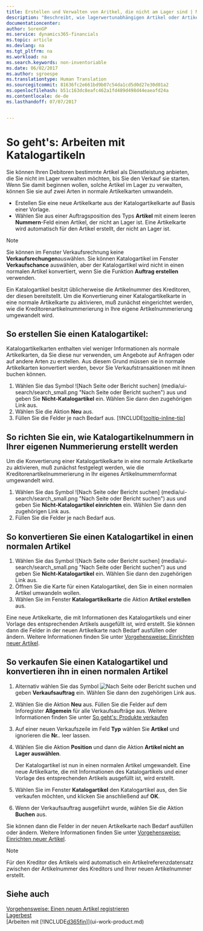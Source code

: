```yaml
---
title: Erstellen und Verwalten von Aritkel, die nicht am Lager sind | Microsoft Docs
description: "Beschreibt, wie lagerwertunabhängigen Artikel oder Artikel behandelt werden, die nicht in Ihrem Lagerbestand verwaltet werden."
documentationcenter: 
author: SorenGP
ms.service: dynamics365-financials
ms.topic: article
ms.devlang: na
ms.tgt_pltfrm: na
ms.workload: na
ms.search.keywords: non-inventoriable
ms.date: 06/02/2017
ms.author: sgroespe
ms.translationtype: Human Translation
ms.sourcegitcommit: 81636fc2e661bd9b07c54da1cd5d0d27e30d01a2
ms.openlocfilehash: b51c163dc8eafc462a1fd489d498d44eaeafd24a
ms.contentlocale: de-de
ms.lasthandoff: 07/07/2017


---
```

# <a name="how-to-work-with-nonstock-items"></a>So geht's: Arbeiten mit Katalogartikeln
Sie können Ihren Debitoren bestimmte Artikel als Dienstleistung anbieten, die Sie nicht im Lager verwalten möchten, bis Sie den Verkauf sie starten. Wenn Sie damit beginnen wollen, solche Artikel im Lager zu verwalten, können Sie sie auf zwei Arten in normale Artikelkarten umwandeln.

* Erstellen Sie eine neue Artikelkarte aus der Katalogartikelkarte auf Basis einer Vorlage.
* Wählen Sie aus einer Auftragsposition des Typs **Artikel** mit einem leeren **Nummern**-Feld einen Artikel, der nicht an Lager ist. Eine Artikelkarte wird automatisch für den Artikel erstellt, der nicht an Lager ist.

> [!NOTE]  
>   Sie können im Fenster Verkaufsrechnung keine **Verkaufsrechungen**auswählen. Sie können Katalogartikel im Fenster **Verkaufschance** auswählen, aber der Katalogartikel wird nicht in einen normalen Artikel konvertiert, wenn Sie die Funktion **Auftrag erstellen** verwenden.

Ein Katalogartikel besitzt üblicherweise die Artikelnummer des Kreditoren, der diesen bereitstellt. Um die Konvertierung einer Katalogartikelkarte in eine normale Artikelkarte zu aktivieren, muß zunächst eingerichtet werden, wie die Kreditorenartikelnummerierung in Ihre eigene Artikelnummerierung umgewandelt wird.   

## <a name="to-create-a-nonstock-item"></a>So erstellen Sie einen Katalogartikel:
Katalogartikelkarten enthalten viel weniger Informationen als normale Artikelkarten, da Sie diese nur verwenden, um Angebote auf Anfragen oder auf andere Arten zu erstellen. Aus diesem Grund müssen sie in normale Artikelkarten konvertiert werden, bevor Sie Verkaufstransaktionen mit ihnen buchen können.

1. Wählen Sie das Symbol ![Nach Seite oder Bericht suchen] (media/ui-search/search_small.png "Nach Seite oder Bericht suchen") aus und geben Sie **Nicht-Katalogartikel** ein. Wählen Sie dann den zugehörigen Link aus.
2. Wählen Sie die Aktion **Neu** aus.
3. Füllen Sie die Felder je nach Bedarf aus. [!INCLUDE[tooltip-inline-tip](includes/tooltip-inline-tip_md.md)]

## <a name="to-set-up-how-nonstock-item-numbers-are-converted-to-your-own-numbering"></a>So richten Sie ein, wie Katalogartikelnummern in Ihrer eigenen Nummerierung erstellt werden
Um die Konvertierung einer Katalogartikelkarte in eine normale Artikelkarte zu aktivieren, muß zunächst festgelegt werden, wie die Kreditorenartikelnummerierung in Ihr eigenes Artikelnummernformat umgewandelt wird.

1. Wählen Sie das Symbol ![Nach Seite oder Bericht suchen] (media/ui-search/search_small.png "Nach Seite oder Bericht suchen") aus und geben Sie **Nicht-Katalogartikel einrichten** ein. Wählen Sie dann den zugehörigen Link aus.
2. Füllen Sie die Felder je nach Bedarf aus.

## <a name="to-convert-a-nonstock-item-to-a-normal-item"></a>So konvertieren Sie einen Katalogartikel in einen normalen Artikel
1. Wählen Sie das Symbol ![Nach Seite oder Bericht suchen] (media/ui-search/search_small.png "Nach Seite oder Bericht suchen") aus und geben Sie **Nicht-Katalogartikel** ein. Wählen Sie dann den zugehörigen Link aus.
2. Öffnen Sie die Karte für einen Katalogartikel, den Sie in einen normalen Artikel umwandeln wollen.
3. Wählen Sie im Fenster **Katalogartikelkarte** die Aktion **Artikel erstellen** aus.

Eine neue Artikelkarte, die mit Informationen des Katalogartikels und einer Vorlage des entsprechenden Artikels ausgefüllt ist, wird erstellt. Sie können dann die Felder in der neuen Artikelkarte nach Bedarf ausfüllen oder ändern. Weitere Informationen finden Sie unter [Vorgehensweise: Einrichten neuer Artikel](inventory-how-register-new-items.md).

## <a name="to-sell-a-nonstock-item-and-convert-it-to-a-normal-item"></a>So verkaufen Sie einen Katalogartikel und konvertieren ihn in einen normalen Artikel
1. Alternativ wählen Sie das Symbol ![Nach Seite oder Bericht suchen](media/ui-search/search_small.png "Nach Seite oder Bericht suchen") und geben **Verkaufsauftrag** ein. Wählen Sie dann den zugehörigen Link aus.
2. Wählen Sie die Aktion **Neu** aus. Füllen Sie die Felder auf dem Inforegister **Allgemein** für alle Verkaufsaufträge aus. Weitere Informationen finden Sie unter [So geht's: Produkte verkaufen](sales-how-sell-products.md)
3. Auf einer neuen Verkaufszeile im Feld **Typ** wählen Sie **Artikel** und ignorieren die **Nr.**. leer lassen.
4. Wählen Sie die Aktion **Position** und dann die Aktion **Artikel nicht an Lager auswählen**.

    Der Katalogartikel ist nun in einen normalen Artikel umgewandelt. Eine neue Artikelkarte, die mit Informationen des Katalogartikels und einer Vorlage des entsprechenden Artikels ausgefüllt ist, wird erstellt.
5. Wählen Sie im Fenster **Katalogartikel** den Katalogartikel aus, den Sie verkaufen möchten, und klicken Sie anschließend auf **OK**.
6. Wenn der Verkaufsauftrag ausgeführt wurde, wählen Sie die Aktion **Buchen** aus.

Sie können dann die Felder in der neuen Artikelkarte nach Bedarf ausfüllen oder ändern. Weitere Informationen finden Sie unter [Vorgehensweise: Einrichten neuer Artikel](inventory-how-register-new-items.md).

> [!NOTE]  
>   Für den Kreditor des Artikels wird automatisch ein Artikelreferenzdatensatz zwischen der Artikelnummer des Kreditors und Ihrer neuen Artikelnummer erstellt.

## <a name="see-also"></a>Siehe auch
[Vorgehensweise: Einen neuen Artikel registrieren](inventory-how-register-new-items.md)  
[Lagerbest](inventory-manage-inventory.md)  
[Arbeiten mit [!INCLUDE[d365fin](includes/d365fin_md.md)]](ui-work-product.md)

